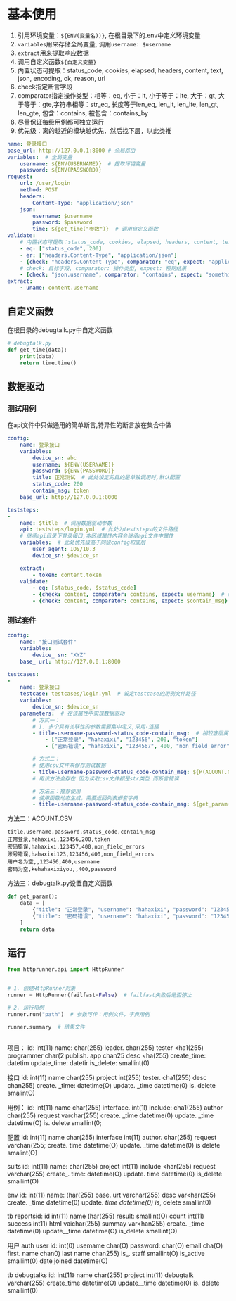 # 基本使用
1. 引用环境变量：`${ENV(变量名))}`, 在根目录下的.env中定义环境变量
2. `variables`用来存储全局变量, 调用`username: $username`
3. `extract`用来提取响应数据
4. 调用自定义函数`${自定义变量}`
5. 内置状态可提取：status_code, cookies, elapsed, headers, content, text, json, encoding, ok, reason, url
6. check指定断言字段
7. comparator指定操作类型：相等：eq, 小于：lt, 小于等于：lte, 大于：gt, 大于等于：gte,字符串相等：str_eq, 长度等于len_eq, len_lt, len_lte, len_gt, len_gte, 包含：contains, 被包含：contains_by
8. 尽量保证每级用例都可独立运行
9. 优先级：离的越近的模块越优先，然后找下层，以此类推
```yaml
name: 登录接口
base_url: http://127.0.0.1:8000 # 全局路由
variables:  # 全局变量
    username: ${ENV(USERNAME)}  # 提取环境变量
    password: ${ENV(PASSWORD)}
request:
    url: /user/login
    method: POST
    headers:
        Content-Type: "application/json"
    json:
        username: $username
        password: $password
        time: ${get_time("参数")}  # 调用自定义函数
validate:
    # 内置状态可提取：status_code, cookies, elapsed, headers, content, text, json, encoding, ok, reason, url
    - eq: ["status_code", 200]
    - er: ["headers.Content-Type", "application/json"]
    - {check: "headers.Content-Type", comparator: "eq", expect: "application/json"}  # 与上方一致,上方为缩写
    # check: 目标字段, comparator: 操作类型, expect: 预期结果
    - {check: "json.username", comparator: "contains", expect: "something"}
extract:
    - uname: content.username

```
## 自定义函数
在根目录的debugtalk.py中自定义函数
```py
# debugtalk.py
def get_time(data):
    print(data)
    return time.time()
```
## 数据驱动
### 测试用例
在api文件中只做通用的简单断言,特异性的断言放在集合中做
```yaml
config:
    name: 登录接口
    variables:
        device_sn: abc
        username: ${ENV(USERNAME)}
        password: ${ENV(PASSWORD)}
        title: 正常测试  # 此处设定的目的是单独调用时,默认配置
        status_code: 200
        contain_msg: token
    base_url: http://127.0.0.1:8000

teststeps:
-
    name: $title  # 调用数据驱动参数
    api: teststeps/login.yml  # 此处为teststeps的文件路径
    # 继承api目录下登录接口,本区域属性内容会继承api文件中属性
    variables:  # 此处优先级高于同级config和底层
        user_agent: IOS/10.3
        device_sn: $device_sn

    extract:
        - token: content.token
    validate:
        - eq: [status_code, $status_code]
        - {check: content, comparator: contains, expect: username}  # content为字典,包含匹配的为key
        - {check: content, comparator: contains, expect: $contain_msg}
```
### 测试套件
```yaml
config:
    name: "接口测试套件"
    variables: 
        device_ sn: "XYZ"
    base_ url: http://127.0.0.1:8000

testcases:
-
    name: 登录接口
    testcase: testcases/login.yml  # 设定testcase的用例文件路径
    variables: 
        device_sn: $device_sn
    parameters:  # 在该属性中实现数据驱动
        # 方式一：
        # 1. 多个具有关联性的参数需要集中定义,采用-连接
        - title-username-password-status_code-contain_msg:  # 相较底层属性,优先级最高
            - ["正常登录", "hahaxixi", "123456", 200, "token"]
            - ["密码错误", "hahaxixi", "1234567", 400, "non_field_error"]

        # 方式二：
        # 使用csv文件来保存测试数据
        - title-username-password-status_code-contain_msg: ${P(ACOUNT.CSV)}  # 指定csv文件地址
        # 用该方法会存在 因为读取csv文件都是str类型 而断言错误

        # 方法三：推荐使用
        # 使用函数动态生成，需要返回列表嵌套字典
        - title-username-password-status_code-contain_msg: ${get_param()}
```
方法二：ACOUNT.CSV
```csv
title,username,password,status_code,contain_msg
正常登录,hahaxixi,123456,200,token
密码错误,hahaxixi,123457,400,non_field_errors
账号错误,hahaxixi123,123456,400,non_field_errors
用户名为空,,123456,400,username
密码为空,kehahaxixiyou,,400,password
```
方法三：debugtalk.py设置自定义函数
```py
def get_param():
    data = [
        {"title": "正常登录", "username": "hahaxixi", "password": "123456", "status_code": 200, "contain_msg": "token"},
        {"title": "密码错误", "username": "hahaxixi", "password": "123457", "status_code": 400, "contain_msg": "non_field_errors"},
    ]
    return data

```
## 运行
```py
from httprunner.api import HttpRunner


# 1. 创建HttpRunner对象
runner = HttpRunner(failfast=False)  # failfast失败后是否停止

# 2. 运行用例
runner.run("path")  # 参数可传：用例文件，字典用例

runner.summary  # 结果文件



```
项目：
id: int(11)
name: char(255)
leader. char(255}
tester <ha1(255)
programmer char(2
publish. app chan25
desc <ha(255)
create_time: datetim 
update_time: datetir 
is_delete: smallint(0)

接口
id: int(11)
name char(255)
project int(255)
tester. cha1(255)
desc chan255)
create. _time: datetime(O)
update. _time datetime(0)
is. delete smalintO)

用例：
id: int(11)
name char(255)
interface. int(1l) 
include: cha1(255)
author char(255)
request varchar(255)
create. _time datetime(0) 
update. _time datetime(O)
is. delete smallint(0;

配置
id: int(11)
name char(255)
interface int(11) author. char(255)
request varchan(255; create. time datetime(O)
update. _time datetime(0)
is delete smalint(O}

suits
id: int(11)
name: char(255) project int(11)
include <har(255)
request varchar(255)
create_. time: datetime(O)
update. time datetime(0)
is_delete smallint(O)

env
id: int(11)
name: (har(255)
base. urt varchar(255)
desc var<har(255)
create. _time datetime(0) update. _time datetime(0)
is_, delete smallint0)


tb reportsid: 
id int(11)
name (har(255)
result: smallint(O)
count int(11)
success int11)
html vaichar(255)
summay var<han255)
create. _time datetime(0) update__time datetime(O)
is_delete smallint(O)

用户
auth user 
id: int(0)
usemame char(O)
password: char(O)
email cha(O)
first. name chan0) last name chan255)
is_. staff smallint(O) is_active smallint(0)
date joined datetime(O)


tb debugtalks 
id: int(11》
name char(255)
project int(11)
debugtalk varchar(255)
create_time datetime(O)
update__time datetime(0)
is. delete smallint(0)